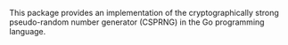 This package provides an implementation of the cryptographically strong pseudo-random number generator (CSPRNG) in the Go programming language.